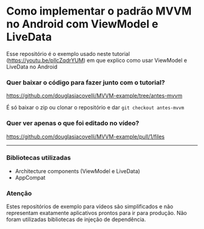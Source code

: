 # Como implementar o padrão MVVM no Android com ViewModel e LiveData

Esse repositório é o exemplo usado neste tutorial (https://youtu.be/pIlcZqdrYUM) em que explico como usar ViewModel e LiveData no Android

### Quer baixar o código para fazer junto com o tutorial?
https://github.com/douglasiacovelli/MVVM-example/tree/antes-mvvm

É só baixar o zip ou clonar o repositório e dar `git checkout antes-mvvm`

### Quer ver apenas o que foi editado no vídeo?
https://github.com/douglasiacovelli/MVVM-example/pull/1/files

-----

### Bibliotecas utilizadas
- Architecture components (ViewModel e LiveData)
- AppCompat

### Atenção
Estes repositórios de exemplo para vídeos são simplificados e não representam exatamente aplicativos prontos para ir para produção. Não foram utilizadas bibliotecas de injeção de dependência.
